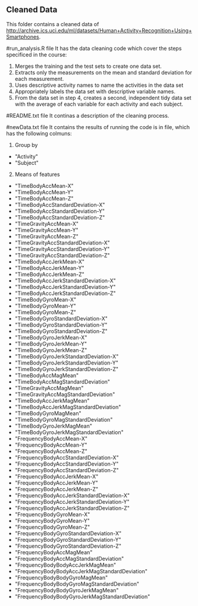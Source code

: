 ## Cleaned Data

This folder contains a cleaned data of http://archive.ics.uci.edu/ml/datasets/Human+Activity+Recognition+Using+Smartphones. 

#run_analysis.R file 
It has the data cleaning code which cover the steps specificed in the course:  

1. Merges the training and the test sets to create one data set.
2. Extracts only the measurements on the mean and standard deviation for each measurement.
3. Uses descriptive activity names to name the activities in the data set
4. Appropriately labels the data set with descriptive variable names.
5. From the data set in step 4, creates a second, independent tidy data set with the average of each variable for each activity and each subject.
    
#README.txt file 
It continas a description of the cleaning process.

#newData.txt file
It contains the results of running the code is in  file, which has the following colmuns:

1. Group by
- "Activity"
- "Subject"

2. Means of features
- "TimeBodyAccMean-X" 
- "TimeBodyAccMean-Y" 
- "TimeBodyAccMean-Z" 
- "TimeBodyAccStandardDeviation-X" 
- "TimeBodyAccStandardDeviation-Y" 
- "TimeBodyAccStandardDeviation-Z" 
- "TimeGravityAccMean-X" 
- "TimeGravityAccMean-Y" 
- "TimeGravityAccMean-Z" 
- "TimeGravityAccStandardDeviation-X" 
- "TimeGravityAccStandardDeviation-Y" 
- "TimeGravityAccStandardDeviation-Z" 
- "TimeBodyAccJerkMean-X" 
- "TimeBodyAccJerkMean-Y" 
- "TimeBodyAccJerkMean-Z" 
- "TimeBodyAccJerkStandardDeviation-X" 
- "TimeBodyAccJerkStandardDeviation-Y" 
- "TimeBodyAccJerkStandardDeviation-Z" 
- "TimeBodyGyroMean-X" 
- "TimeBodyGyroMean-Y" 
- "TimeBodyGyroMean-Z" 
- "TimeBodyGyroStandardDeviation-X" 
- "TimeBodyGyroStandardDeviation-Y" 
- "TimeBodyGyroStandardDeviation-Z" 
- "TimeBodyGyroJerkMean-X" 
- "TimeBodyGyroJerkMean-Y" 
- "TimeBodyGyroJerkMean-Z" 
- "TimeBodyGyroJerkStandardDeviation-X" 
- "TimeBodyGyroJerkStandardDeviation-Y" 
- "TimeBodyGyroJerkStandardDeviation-Z" 
- "TimeBodyAccMagMean" 
- "TimeBodyAccMagStandardDeviation" 
- "TimeGravityAccMagMean" 
- "TimeGravityAccMagStandardDeviation" 
- "TimeBodyAccJerkMagMean" 
- "TimeBodyAccJerkMagStandardDeviation" 
- "TimeBodyGyroMagMean" 
- "TimeBodyGyroMagStandardDeviation" 
- "TimeBodyGyroJerkMagMean" 
- "TimeBodyGyroJerkMagStandardDeviation" 
- "FrequencyBodyAccMean-X" 
- "FrequencyBodyAccMean-Y" 
- "FrequencyBodyAccMean-Z" 
- "FrequencyBodyAccStandardDeviation-X" 
- "FrequencyBodyAccStandardDeviation-Y" 
- "FrequencyBodyAccStandardDeviation-Z" 
- "FrequencyBodyAccJerkMean-X" 
- "FrequencyBodyAccJerkMean-Y" 
- "FrequencyBodyAccJerkMean-Z" 
- "FrequencyBodyAccJerkStandardDeviation-X" 
- "FrequencyBodyAccJerkStandardDeviation-Y" 
- "FrequencyBodyAccJerkStandardDeviation-Z" 
- "FrequencyBodyGyroMean-X" 
- "FrequencyBodyGyroMean-Y" 
- "FrequencyBodyGyroMean-Z" 
- "FrequencyBodyGyroStandardDeviation-X" 
- "FrequencyBodyGyroStandardDeviation-Y" 
- "FrequencyBodyGyroStandardDeviation-Z" 
- "FrequencyBodyAccMagMean" 
- "FrequencyBodyAccMagStandardDeviation" 
- "FrequencyBodyBodyAccJerkMagMean" 
- "FrequencyBodyBodyAccJerkMagStandardDeviation" 
- "FrequencyBodyBodyGyroMagMean" 
- "FrequencyBodyBodyGyroMagStandardDeviation" 
- "FrequencyBodyBodyGyroJerkMagMean" 
- "FrequencyBodyBodyGyroJerkMagStandardDeviation"
